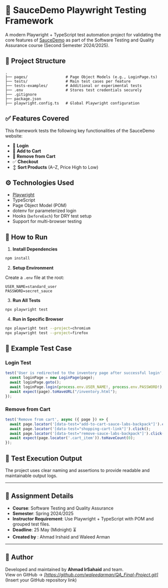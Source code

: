 # 🧪 SauceDemo Playwright Testing Framework

A modern Playwright + TypeScript test automation project for validating the core features of [SauceDemo](https://www.saucedemo.com/) as part of the Software Testing and Quality Assurance course (Second Semester 2024/2025).

## 📁 Project Structure

```
.
├── pages/                 # Page Object Models (e.g., LoginPage.ts)
├── tests/                 # Main test cases per feature
├── tests-examples/        # Additional or experimental tests
├── .env                   # Stores test credentials securely
├── .gitignore
├── package.json
├── playwright.config.ts   # Global Playwright configuration
```

## ✅ Features Covered

This framework tests the following key functionalities of the SauceDemo website:

- 🔐 **Login**
- 🛒 **Add to Cart**
- 🧹 **Remove from Cart**
- ✅ **Checkout**
- ↕️ **Sort Products** (A–Z, Price High to Low)

## ⚙️ Technologies Used

- [Playwright](https://playwright.dev/)
- TypeScript
- Page Object Model (POM)
- dotenv for parameterized login
- Hooks (`beforeEach`) for DRY test setup
- Support for multi-browser testing

## 🚀 How to Run

1. **Install Dependencies**

```bash
npm install
```

2. **Setup Environment**

Create a `.env` file at the root:

```env
USER_NAME=standard_user
PASSWORD=secret_sauce
```

3. **Run All Tests**

```bash
npx playwright test
```

4. **Run in Specific Browser**

```bash
npx playwright test --project=chromium
npx playwright test --project=firefox
```

## 📌 Example Test Case

### Login Test

```ts
test('User is redirected to the inventory page after successful login', async ({ page }) => {
  const loginPage = new LoginPage(page);
  await loginPage.goto();
  await loginPage.login(process.env.USER_NAME!, process.env.PASSWORD!);
  await expect(page).toHaveURL("/inventory.html");
});
```

### Remove from Cart

```ts
test('Remove from cart', async ({ page }) => {
  await page.locator('[data-test="add-to-cart-sauce-labs-backpack"]').click();
  await page.locator('[data-test="shopping-cart-link"]').click();
  await page.locator('[data-test="remove-sauce-labs-backpack"]').click();
  await expect(page.locator('.cart_item')).toHaveCount(0);
});
```

## 🧪 Test Execution Output

The project uses clear naming and assertions to provide readable and maintainable output logs.

---

## 📅 Assignment Details

- **Course**: Software Testing and Quality Assurance
- **Semester**: Spring 2024/2025
- **Instructor Requirement**: Use Playwright + TypeScript with POM and grouped test files.
- **Deadline**: 25 May (Midnight) ⏳
- **Created by** : Ahmad Irshaid and Waleed Arman

---

## 🔗 Author

Developed and maintained by **Ahmad IrSahaid** and team.  
View on GitHub → _[https://github.com/waleedarman/QA_Final-Project.git]_ (Insert your GitHub repository link)
